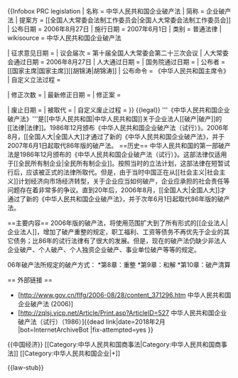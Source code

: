 {{Infobox PRC legislation
| 名称 = 中华人民共和国企业破产法
| 简称 = 企业破产法
| 提案方 = [[全国人大常委会法制工作委员会|全国人大常委会法制工作委员会]]
| 公布日期 = 2006年8月27日
| 施行日期 = 2007年6月1日
| 类别 = 普通法律
| wikisource = 中华人民共和国企业破产法
<!-- 立法 -->
| 征求意见日期 = 
| 议会届次 = 第十届全国人大常委会第二十三次会议
| 人大常委会通过日期 = 2006年8月27日
| 人大通过日期 = 
| 国务院通过日期 = 
| 公布者 = [[国家主席|国家主席]][[胡锦涛|胡锦涛]]
| 公布命令 = 《中华人民共和国主席令》
| 自定义立法过程 = 
<!-- 修正 -->
| 修正次数 = 
| 最新修正日期 = 
| 修正案 = 
<!-- 废止 -->
| 废止日期 = 
| 被取代 = 
| 自定义废止过程 = 
}} 
{{legal}}
'''《中华人民共和国企业破产法》'''是[[中华人民共和国|中华人民共和国]]关于企业法人[[破产|破产]]的[[法律|法律]]。1986年12月颁布《中华人民共和国企业破产法（试行）》。2006年8月，[[全国人大|全国人大]]才通过了新的《中华人民共和国企业破产法》，并于2007年6月1日起取代86年版的破产法。
==历史==
中华人民共和国的第一部破产法是1986年12月颁布的《中华人民共和国企业破产法（试行）》。这部法律仅适用于[[全民所有制企业|全民所有制企业]]。按照当时的立法计划，这部法律在短暂试行后，应该被正式的法律所取代。但是，由于当时中国正在从[[社会主义|社会主义]]计划经济向市场经济转型，关于企业应当如何破产，企业应承担的社会责任等问题存在着非常多的争议。直到20年后，2006年8月，[[全国人大|全国人大]]才通过了新的《中华人民共和国企业破产法》，并于次年6月1日起取代86年版的破产法。

==主要内容==
2006年版的破产法，将使用范围扩大到了所有形式的[[企业法人|企业法人]]，增加了破产重整的规定，职工福利、工资等债务不再优先于企业的其它债务；比86年的试行法律有了很大的发展。但是，现在的破产法仍缺少非法人企业破产、个人破产、个人独资企业破产、事业单位破产等等的规定。

06年破产法所规定的破产方式：
*第8章：重整
*第9章：和解
*第10章：破产清算

== 外部链接 ==
* [http://www.gov.cn/flfg/2006-08/28/content_371296.htm 中华人民共和国企业破产法 (2006)]
* [http://zqlsj.vicp.net/Article/Print.asp?ArticleID=527 中华人民共和国企业破产法（试行）（1986）]{{dead link|date=2018年2月 |bot=InternetArchiveBot |fix-attempted=yes }}

{{中国经济}}
[[Category:中华人民共和国商事法|Category:中华人民共和国商事法]]
[[Category:中华人民共和国企业|+]]

{{law-stub}}